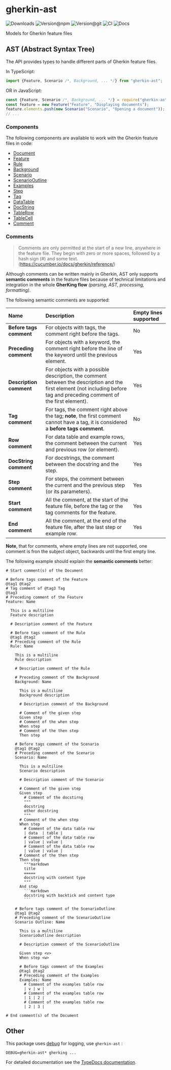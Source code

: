 # gherkin-ast

![Downloads](https://img.shields.io/npm/dw/gherkin-ast?style=flat-square)
![Version@npm](https://img.shields.io/npm/v/gherkin-ast?label=version%40npm&style=flat-square)
![Version@git](https://img.shields.io/github/package-json/v/gherking/gherkin-ast/master?label=version%40git&style=flat-square)
![CI](https://img.shields.io/github/workflow/status/gherking/gherkin-ast/CI/master?label=ci&style=flat-square)
![Docs](https://img.shields.io/github/workflow/status/gherking/gherkin-ast/Docs/master?label=docs&style=flat-square)

Models for Gherkin feature files

## AST (Abstract Syntax Tree)

The API provides types to handle different parts of Gherkin feature files.

In TypeScript:
```typescript
import {Feature, Scenario /*, Background, ... */} from "gherkin-ast";
```

OR in JavaScript:
```javascript
const {Feature, Scenario /*, Background, ... */} = require("gherkin-ast");
const feature = new Feature("Feature", "Displaying documents");
feature.elements.push(new Scenario("Scenario", "Opening a document"));
// ...
```

### Components

The following components are available to work with the Gherkin feature files in code:

- [Document](src/ast/gherkinDocument.ts)
- [Feature](src/ast/feature.ts)
- [Rule](src/ast/rule.ts)
- [Background](src/ast/background.ts)
- [Scenario](src/ast/scenario.ts)
- [ScenarioOutline](src/ast/scenarioOutline.ts)
- [Examples](src/ast/examples.ts)
- [Step](src/ast/step.ts)
- [Tag](src/ast/tag.ts)
- [DataTable](src/ast/dataTable.ts)
- [DocString](src/ast/docString.ts)
- [TableRow](src/ast/tableRow.ts)
- [TableCell](src/ast/tableCell.ts)
- [Comment](src/ast/comment.ts)

### Comments

> Comments are only permitted at the start of a new line, anywhere in the feature file. They begin with zero or more spaces, followed by a hash sign (#) and some text.
> (https://cucumber.io/docs/gherkin/reference/)

Although comments can be written mainly in Gherkin, AST only supports **semantic comments** in the feature files because of technical limitations and integration in the whole **GherKing flow** *(parsing, AST, processing, formatting)*.

The following semantic comments are supported:

| Name                    | Description                                                                                                                                                               | Empty lines supported |
| :---------------------- | :------------------------------------------------------------------------------------------------------------------------------------------------------------------------ | :-------------------- |
| **Before tags comment** | For objects with tags, the comment right before the tags.                                                                                                                 | No                    |
| **Preceding comment**   | For objects with a keyword, the comment right before the line of the keyword until the previous element.                                                                  | Yes                   |
| **Description comment** | For objects with a possible description, the comment between the description and the first element (not including before tag and preceding comment of the first element). | Yes                   |
| **Tag comment**         | For tags, the comment right above the tag; **note**, the first comment cannot have a tag, it is considered a **before tags comment**.                                     | No                    |
| **Row comment**         | For data table and example rows, the comment between the current and previous row (or element).                                                                           | Yes                   |
| **DocString comment**   | For docstrings, the comment between the docstring and the step.                                                                                                           | Yes                   |
| **Step comment**        | For steps, the comment between the current and the previous step (or its parameters).                                                                                     | Yes                   |
| **Start comment**       | All the comment, at the start of the feature file, before the tag or the tag comments for the feature.                                                                    | Yes                   |
| **End comment**         | All the comment, at the end of the feature file, after the last step or example row.                                                                                      | Yes                   |

**Note**, that for comments, where empty lines are not supported, one comment is fron the subject object, backwards until the first empty line.

The following example should explain the **semantic comments** better:

```gherkin
# Start comment(s) of the Document

# Before tags comment of the Feature
@tag1 @tag2
# Tag comment of @tag3 Tag
@tag3
# Preceding comment of the Feature
Feature: Name

  This is a multiline
  Feature description

  # Description comment of the Feature

  # Before tags comment of the Rule
  @tag1 @tag2
  # Preceding comment of the Rule
  Rule: Name

    This is a multiline
    Rule description

    # Description comment of the Rule

    # Preceding comment of the Background
    Background: Name

      This is a multiline
      Background description

      # Description comment of the Background

      # Comment of the given step
      Given step
      # Comment of the when step
      When step
      # Comment of the then step
      Then step

    # Before tags comment of the Scenario
    @tag1 @tag2
    # Preceding comment of the Scenario
    Scenario: Name

      This is a multiline
      Scenario description

      # Description comment of the Scenario

      # Comment of the given step
      Given step
        # Comment of the docstirng
        """
        docstring
        other docstring
        """
      # Comment of the when step
      When step
        # Comment of the data table row
        | data  | table |
        # Comment of the data table row
        | value | value |
        # Comment of the data table row
        | value | value |
      # Comment of the then step
      Then step
        """markdown
        title
        =====
        docstring with content type
        """
      And step
        ```markdown
        docstring with backtick and content type
        ```

    # Before tags comment of the ScenarioOutline
    @tag1 @tag2
    # Preceding comment of the ScenarioOutline
    Scenario Outline: Name

      This is a multiline
      ScenarioOutline description

      # Description comment of the ScenarioOutline

      Given step <v>
      When step <w>

      # Before tags comment of the Examples
      @tag1 @tag2
      # Preceding comment of the Examples
      Examples: Name
        # Comment of the examples table row
        | v | w |
        # Comment of the examples table row
        | 1 | 2 |
        # Comment of the examples table row
        | 2 | 3 |

# End comment(s) of the Document
```

## Other

This package uses [debug](https://www.npmjs.com/package/debug) for logging, use `gherkin-ast` :

```shell
DEBUG=gherkin-ast* gherking ...
```

For detailed documentation see the [TypeDocs documentation](https://gherking.github.io/gpc-for-loop/).